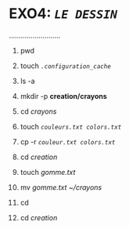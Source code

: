 # EXO4: *``LE DESSIN``*
..........................

1. pwd

2. touch 
*``.configuration_cache``*

3. ls -a

4. mkdir -p **creation/crayons**

5. cd *crayons*

6. touch *``couleurs.txt colors.txt``*

7. cp -r *``couleur.txt colors.txt``*

8. cd *creation*

9. touch *gomme.txt*

10. mv *gomme.txt ~/crayons*

11. cd

12. cd *creation*